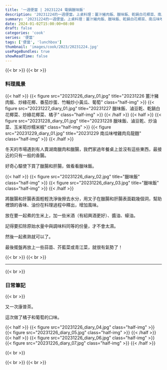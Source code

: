 ```yaml
---
title: '一週便當 | 20231224 電鍋臘味飯'
description: '20231224的一週便當。上桌料理：薑汁豬肉飯、臘味飯、乾鍋白花椰菜、南瓜味噌雞肉烏龍麵。'
summary: '20231224的一週便當。上桌料理：薑汁豬肉飯、臘味飯、乾鍋白花椰菜、南瓜味噌雞肉烏龍麵。'
date: 2024-01-02T15:00:00+08:00
draft: false
categories: 'cook'
series: '便當'
tags: ['便當', 'lunchbox']
thumbnail: 'images/cook/2023/20231224.jpg'
usePageBundles: true
showReadTime: false
---
```


{{< br >}}
{{< br >}}

### 料理風景

{{< half >}}
{{< figure src="20231226_diary_01.jpg" title="20231226 薑汁豬肉飯、炒綠花椰、番茄炒蛋、竹輪炒小黃瓜、葡萄" class="half-img" >}}
{{< figure src="20231227_diary_01.jpg" title="20231227 臘味飯、滷豆乾、乾鍋白花椰菜、炒綠花椰菜、橘子" class="half-img" >}}
{{< /half >}}
{{< half >}}
{{< figure src="20231228_diary_01.jpg" title="20231228 臘味飯、滷豆乾、炒油菜、玉米筍炒糯米椒" class="half-img" >}}
{{< figure src="20231229_diary_01.jpg" title="20231229 南瓜味噌雞肉烏龍麵" class="half-img" >}}
{{< /half >}}

冬天的市場遇到有人賣湖南臘肉和臘腸，我們家過年餐桌上並沒有這些東西，最接近的只有一般的香腸。

好奇心驅使下買了臘腸和肝腸，做看看臘味飯。

{{< half >}}
{{< figure src="20231226_diary_02.jpg" title="臘味飯" class="half-img" >}}
{{< figure src="20231226_diary_03.jpg" title="臘味飯" class="half-img" >}}
{{< /half >}}

將臘腸和肝腸表面輕輕洗淨後擦去水分，用叉子在臘腸和肝腸表面戳幾個洞，幫助裡頭的香味、油份在料理過程中釋出，增加風味。

放在要一起煮的生米上，加一些米酒（有紹興酒更好）、醬油、蠔油。

記得要扣除原始水量中與調味料同等的份量，才不會太濕。

然後一起煮熟就可以了。

最後擺盤再放上一些蒜苗、芥藍菜或青江菜，就很有氣勢了！

{{< br >}}
{{< br >}}

---

{{< br >}}

### 日常筆記

{{< br >}}

又一次康普茶。

這次做了橘子和葡萄的口味。

{{< half >}}
{{< figure src="20231226_diary_04.jpg" class="half-img" >}}
{{< figure src="20231226_diary_05.jpg" class="half-img" >}}
{{< /half >}}
{{< half >}}
{{< figure src="20231226_diary_06.jpg" class="half-img" >}}
{{< figure src="20231226_diary_07.jpg" class="half-img" >}}
{{< /half >}}

{{< br >}}

{{< br >}}
{{< br >}}

